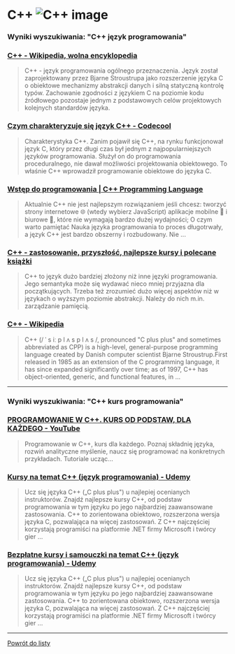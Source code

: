 # C++ ![C++ image](https://www.tiobe.com/wp-content/themes/tiobe/tiobe-index/images/C__.png)

### Wyniki wyszukiwania: "C++ język programowania" 

### [C++ - Wikipedia, wolna encyklopedia](https://pl.wikipedia.org/wiki/C++) 

 > C++ - język programowania ogólnego przeznaczenia. Język został zaprojektowany przez Bjarne Stroustrupa jako rozszerzenie języka C o obiektowe mechanizmy abstrakcji danych i silną statyczną kontrolę typów. Zachowanie zgodności z językiem C na poziomie kodu źródłowego pozostaje jednym z podstawowych celów projektowych kolejnych standardów języka.




### [Czym charakteryzuje się język C++ - Codecool](https://codecool.com/pl/blog/czym-charakteryzuje-sie-jezyk-c/) 

 > Charakterystyka C++. Zanim pojawił się C++, na rynku funkcjonował język C, który przez długi czas był jednym z najpopularniejszych języków programowania. Służył on do programowania proceduralnego, nie dawał możliwości projektowania obiektowego. To właśnie C++ wprowadził programowanie obiektowe do języka C.




### [Wstęp do programowania | C++ Programming Language](https://cpp-lang.net/pl/learn/) 

 > Aktualnie C++ nie jest najlepszym rozwiązaniem jeśli chcesz: tworzyć strony internetowe 🌐 (wtedy wybierz JavaScript) aplikacje mobilne 📱 i biurowe 🏢, które nie wymagają bardzo dużej wydajności; O czym warto pamiętać Nauka języka programowania to proces długotrwały, a język C++ jest bardzo obszerny i rozbudowany. Nie ...




### [C++ - zastosowanie, przyszłość, najlepsze kursy i polecane książki](https://jaki-jezyk-programowania.pl/technologie/c++/) 

 > C++ to język dużo bardziej złożony niż inne języki programowania. Jego semantyka może się wydawać nieco mniej przyjazna dla początkujących. Trzeba też zrozumieć dużo więcej aspektów niż w językach o wyższym poziomie abstrakcji. Należy do nich m.in. zarządzanie pamięcią.




### [C++ - Wikipedia](https://en.wikipedia.org/wiki/C++) 

 > C++ (/ ˈ s iː p l ʌ s p l ʌ s /, pronounced "C plus plus" and sometimes abbreviated as CPP) is a high-level, general-purpose programming language created by Danish computer scientist Bjarne Stroustrup.First released in 1985 as an extension of the C programming language, it has since expanded significantly over time; as of 1997, C++ has object-oriented, generic, and functional features, in ...






---

### Wyniki wyszukiwania: "C++ kurs programowania" 

### [PROGRAMOWANIE W C++. KURS OD PODSTAW, DLA KAŻDEGO - YouTube](https://www.youtube.com/playlist?list=PLOYHgt8dIdoxx0Y5wzs7CFpmBzb40PaDo) 

 > Programowanie w C++, kurs dla każdego. Poznaj składnię języka, rozwiń analityczne myślenie, naucz się programować na konkretnych przykładach. Tutoriale ucząc...




### [Kursy na temat C++ (język programowania) - Udemy](https://www.udemy.com/pl/topic/c-plus-plus/) 

 > Ucz się języka C++ („C plus plus") u najlepiej ocenianych instruktorów. Znajdź najlepsze kursy C++, od podstaw programowania w tym języku po jego najbardziej zaawansowane zastosowania. C++ to zorientowana obiektowo, rozszerzona wersja języka C, pozwalająca na więcej zastosowań. Z C++ najczęściej korzystają programiści na platformie .NET firmy Microsoft i twórcy gier ...




### [Bezpłatne kursy i samouczki na temat C++ (język programowania) - Udemy](https://www.udemy.com/pl/topic/c-plus-plus/free/) 

 > Ucz się języka C++ („C plus plus") u najlepiej ocenianych instruktorów. Znajdź najlepsze kursy C++, od podstaw programowania w tym języku po jego najbardziej zaawansowane zastosowania. C++ to zorientowana obiektowo, rozszerzona wersja języka C, pozwalająca na więcej zastosowań. Z C++ najczęściej korzystają programiści na platformie .NET firmy Microsoft i twórcy gier ...






---

 [Powrót do listy](../top20.md)